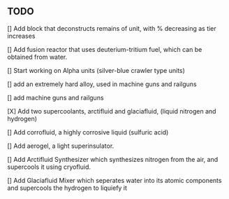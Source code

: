 ## TODO

[] Add block that deconstructs remains of unit, with % decreasing as tier increases

[] Add fusion reactor that uses deuterium-tritium fuel, which can be obtained from water.

[] Start working on Alpha units (silver-blue crawler type units)

[] add an extremely hard alloy, used in machine guns and railguns

[] add machine guns and railguns

[X] Add two supercoolants, arctifluid and glaciafluid, (liquid nitrogen and hydrogen)

[] Add corrofluid, a highly corrosive liquid (sulfuric acid)

[] Add aerogel, a light superinsulator.

[] Add Arctifluid Synthesizer which synthesizes nitrogen from the air, and supercools it using cryofluid.

[] Add Glaciafluid Mixer which seperates water into its atomic components and supercools the hydrogen to liquiefy it